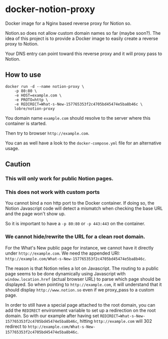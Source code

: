 # docker-notion-proxy

Docker image for a Nginx based reverse proxy for Notion so.

Notion.so does not allow custom domain names so far (maybe soon?).
The idea of this project is to provide a Docker image to easily create a reverse proxy to Notion.

Your DNS entry can point toward this reverse proxy and it will proxy pass to Notion.

## How to use

    docker run -d --name notion-proxy \
        -p 80:80 \
        -e HOST=example.com \
        -e PROTO=http \ 
        -e REDIRECT=What-s-New-157765353f2c4705bd45474e5ba8b46c \
        lobre/notion-proxy

You domain name `example.com` should resolve to the server where this container is started.

Then try to browser `http://example.com`.

You can as well have a look to the `docker-compose.yml` file for an alternative usage.

## Caution

### This will only work for public Notion pages.

### This does not work with custom ports

You cannot bind a non http port to the Docker container. If doing so, the Notion Javascript code will detect a mismatch when checking the base URL and the page won't show up.

So it is important to have a `-p 80:80` or `-p 443:443` on the container.

### We cannot hide/rewrite the URL for a clean root domain.

For the What's New public page for instance, we cannot have it directly under `http://example.com`.
We need the appended URI: `http://example.com/What-s-New-157765353f2c4705bd45474e5ba8b46c`.

The reason is that Notion relies a lot on Javascript. The routing to a public page seems to be done dynamically using Javascript with `window.location.href` (actual browser URL) to parse which page should be displayed. So when pointing to `http://example.com`, it will understand that it should display `http://www.notion.so` even if we proxy_pass to a custom page.

In order to still have a special page attached to the root domain, you can add the `REDIRECT` environment variable to set up a redirection on the root domain.
So with our example after having set `REDIRECT=What-s-New-157765353f2c4705bd45474e5ba8b46c`, hitting `http://example.com` will 302 redirect to `http://example.com/What-s-New-157765353f2c4705bd45474e5ba8b46c`.

